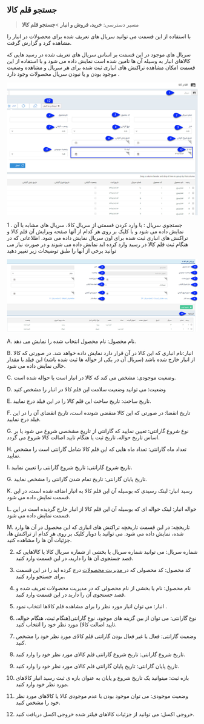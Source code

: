 ﻿## جستجو قلم کالا

> مسیر دسترسی:  **خرید، فروش و انبار** >**جستجو قلم کالا** 

با استفاده از این قسمت می توانید سریال های تعریف شده برای محصولات در انبار را مشاهده کرد و گزارش گرفت.

سریال های موجود در این قسمت بر اساس سریال های تعریف شده در  رسید هایی که کالاهای انبار به وسیله آن ها تامین شده است نمایش داده می شود و با استفاده از این قسمت امکان مشاهده تراکنش های انباری ثبت شده برای هر سریال و مشاهده وضعیت موجود بودن و یا نبودن سریال محصولات  وجود دارد .

![](ProductSerial.jpg)

1 . جستجوی سریال : با وارد کردن قسمتی از سریال کالا، سریال های مشابه با آن نمایش داده می شود و با کلیک بر روی هر کدام از آنها صفحه ویرایش آن قلم کالا و تراکنش های انباری ثبت شده برای اون سریال نمایش  داده می شود. اطلاعاتی که در هنگام ثبت قلم کالا در رسید وارد کرده اید نمایش داده می شوند و در صورت نیاز می توانید برخی از آنها را طبق توضیحات زیر تغییر دهید

![](ProductSerialEdit.jpg)

A. نام محصول: نام محصول انتخاب شده را نمایش می دهد.

B. انبار:نام انباری که این کالا در آن قرار دارد نمایش داده خواهد شد. در صورتی که کالا از انبار خارج شده باشد (سریال آن در یکی از حواله ها ثبت شده باشد) این فیلد با مقدار خالی نمایش داده می شود.

C. وضعیت موجودی: مشخص می کند که کالا در انبار است یا حواله شده است.

D. وضعیت: می توانید وضعیت سلامت این قلم کالا در انبار را مشخص کنید

E. تاریخ ساخت: تاریخ ساخت این قلم کالا را در این فیلد درج نمایید.

F. تاریخ انقضا: در صورتی که این کالا منقضی شونده است، تاریخ انقضای آن را در این فیلد درج نمایید.

G. نوع شروع گارانتی: تعیین نمایید که گارانتی از تاریخ مشخصی شروع می شود یا بر اساس تاریخ حواله، تاریخ ثبت یا هنگام تایید اصالت کالا شروع می گردد.

H. تعداد ماه گارانتی: تعداد ماه هایی که این قلم کالا شامل گارانتی است را مشخص نمایید.

I. تاریخ شروع گارانتی: تاریخ شروع گارانتی را تعیین نمایید.

G. تاریخ پایان گارانتی: تاریخ تمام شدن گارانتی را مشخص نمایید.

K. رسید انبار: لینک رسیدی که بوسیله آن این قلم کالا به انبار اضافه شده است، در این قسمت نمایش داده می شود.

L. حواله انبار: لینک حواله ای که بوسیله آن این قلم کالا از انبار خارج گردیده است در این قسمت نمایش داده می شود.

M. تاریخچه: در این قسمت تاریخچه تراکنش های انباری که این محصول در آن ها وارد شده، نمایش داده می شود. می توانید با دوبار کلیک بر روی هر کدام از تراکنش ها، جزئیات آن ها را مشاهده کنید.

2. شماره سریال: می توانید شماره سریال یا بخشی از شماره سریال کالا یا کالاهایی که قصد جستجوی آن ها را دارید، در این قسمت وارد کنید.

3. کد محصول: کد محصولی که در[ مدیریت محصولات](https://github.com/1stco/PayamGostarDocs/blob/master/help%202.5.4/Basic-Information/Product%20management/Product-management.md)   درج کرده اید را در این قسمت برای جستجو وارد کنید.

4. نام محصول: نام یا بخشی از نام محصولی که  در مدیریت محصولات تعریف شده  و قصد جستجوی آن را دارید در این قسمت وارد کنید.

5. انبار:  می توان انبار مورد نظر را برای مشاهده قلم کالاها انتخاب نمود .

6. نوع گارانتی: می توان از بین گزینه های موجود، نوع گارانتی(هنگام ثبت، هنگام حواله، تایید اصالت کالا) مورد نظر خود را انتخاب کنید.

7. وضعیت گارانتی: فعال یا غیر فعال بودن گارانتی قلم کالای مورد نظر خود را مشخص کنید.

8. تاریخ شروع گارانتی: تاریخ شروع گارانتی قلم کالای مورد نظر خود را وارد کنید.

9. تاریخ پایان گارانتی: تاریخ پایان گارانتی قلم کالای مورد نظر خود را وارد کنید.

10. بازه ثبت: میتوانید یک تاریخ شروع و پایان به عنوان بازه ی ثبت رسید انبار کالاهای مورد نظر خود وارد کنید.

11. وضعیت موجودی: می توان موجود بودن یا عدم موجودی کالا یا کالاهای مورد نظر خود را مشخص کنید.

12. خروجی اکسل: می توانید از جزئیات کالاهای فیلتر شده خروجی اکسل دریافت کنید.